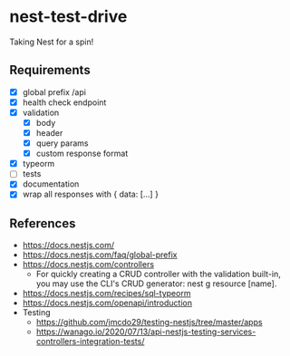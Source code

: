 nest-test-drive
===============

Taking Nest for a spin!

Requirements
------------

-	[x] global prefix /api
-	[x] health check endpoint
-	[x] validation
	-	[x] body
	-	[x] header
	-	[x] query params
	-	[x] custom response format
-	[x] typeorm
-	[ ] tests
-	[x] documentation
-	[x] wrap all responses with { data: [...] }

References
----------

-	https://docs.nestjs.com/
-	https://docs.nestjs.com/faq/global-prefix
-	https://docs.nestjs.com/controllers
	-	For quickly creating a CRUD controller with the validation built-in, you may use the CLI's CRUD generator: nest g resource [name].
-	https://docs.nestjs.com/recipes/sql-typeorm
-	https://docs.nestjs.com/openapi/introduction
-	Testing
	-	https://github.com/jmcdo29/testing-nestjs/tree/master/apps
	-	https://wanago.io/2020/07/13/api-nestjs-testing-services-controllers-integration-tests/
